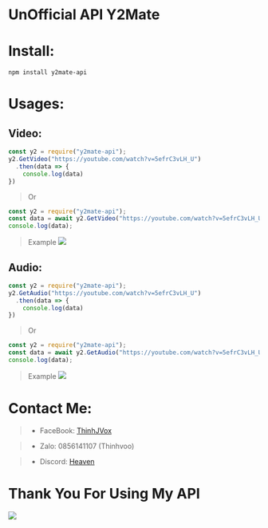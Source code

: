 # UnOfficial API Y2Mate
# Install: 
```
npm install y2mate-api
```

# Usages: 

## Video: 
```javascript
const y2 = require("y2mate-api");
y2.GetVideo("https://youtube.com/watch?v=5efrC3vLH_U")
  .then(data => {
    console.log(data)
})
```
> Or
```javascript
const y2 = require("y2mate-api");
const data = await y2.GetVideo("https://youtube.com/watch?v=5efrC3vLH_U");
console.log(data);
```
> Example
![](https://i.imgur.com/SQIhAkB.jpg)

## Audio: 
```javascript
const y2 = require("y2mate-api");
y2.GetAudio("https://youtube.com/watch?v=5efrC3vLH_U")
  .then(data => {
    console.log(data)
})
```
> Or
```javascript
const y2 = require("y2mate-api");
const data = await y2.GetAudio("https://youtube.com/watch?v=5efrC3vLH_U");
console.log(data);
```
> Example
![](https://i.imgur.com/FR62dSX.jpg)

# Contact Me:
> * FaceBook: [ThinhJVox](https://www.facebook.com/thinhvooo)
 
> * Zalo: 0856141107 (Thinhvoo)

> * Discord: [Heaven](https://discord.gg/ahKMz8hx)

# Thank You For Using My API
![](https://www.english-learning.net/wp-content/uploads/2018/03/Thank-you.jpg)